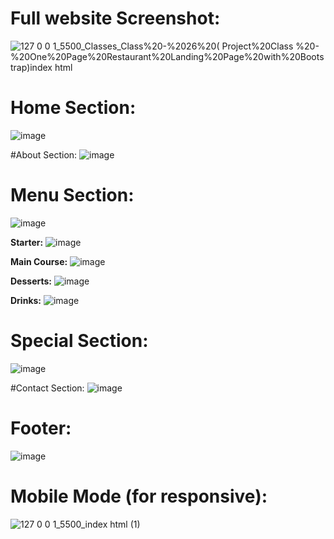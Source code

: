 # Full website Screenshot:
![127 0 0 1_5500_Classes_Class%20-%2026%20( Project%20Class %20-%20One%20Page%20Restaurant%20Landing%20Page%20with%20Bootstrap)_index html_](https://github.com/user-attachments/assets/eb99c3b7-4481-4326-ba4b-b26c0212ae30)



# Home Section:
![image](https://github.com/user-attachments/assets/f2b283cb-638e-400e-bd89-e9984d13f143)

#About Section:
![image](https://github.com/user-attachments/assets/2f801319-1d30-42f5-8f76-d31a14f02bb3)


# Menu Section:
![image](https://github.com/user-attachments/assets/723d94f7-a981-46b7-b7a1-338bc92e2e21)

**Starter:**
![image](https://github.com/user-attachments/assets/d20d3825-9595-4af3-a90d-dfe48ec5eb41)

**Main Course:**
![image](https://github.com/user-attachments/assets/fa49e479-7df0-4765-adaa-dfc3ed63ffd2)

**Desserts:**
![image](https://github.com/user-attachments/assets/2c953bd1-86ea-4328-a330-6658faf0a6aa)

**Drinks:**
![image](https://github.com/user-attachments/assets/429db9a8-cb50-4cc5-8bc6-da879fdb9e89)

# Special Section:
![image](https://github.com/user-attachments/assets/947e8230-913b-4f8b-8499-acd945aa3d63)

#Contact Section:
![image](https://github.com/user-attachments/assets/1325c661-da1b-4ff7-b48f-1ab7b6b6e7bf)

# Footer:
![image](https://github.com/user-attachments/assets/f1bc2ae3-49fc-4dbd-ae9b-2c8c4ab97858)

# Mobile Mode (for responsive):
![127 0 0 1_5500_index html (1)](https://github.com/user-attachments/assets/6bac3de2-e15d-4ae8-ad0d-2d5ae38f014b)










